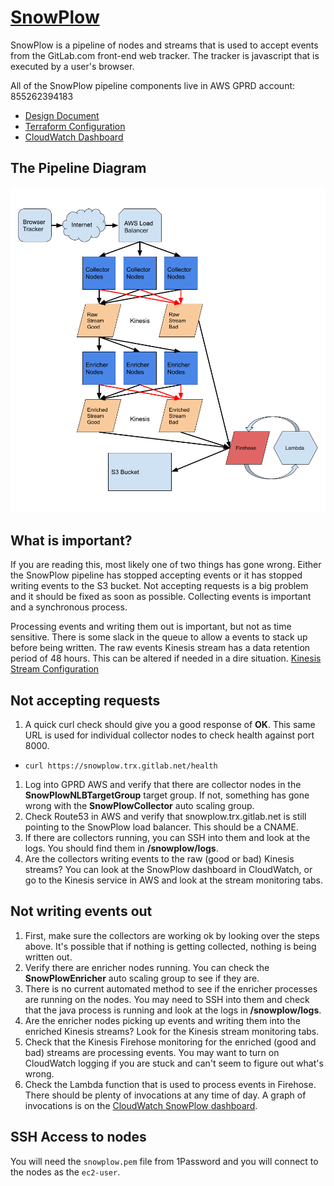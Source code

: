 # [SnowPlow](https://github.com/snowplow/snowplow/wiki/snowplow-tracker-protocol)

SnowPlow is a pipeline of nodes and streams that is used to accept events from
the GitLab.com front-end web tracker. The tracker is javascript that is
executed by a user's browser.

All of the SnowPlow pipeline components live in AWS GPRD account: 855262394183

* [Design Document](https://about.gitlab.com/handbook/engineering/infrastructure/design/snowplow/)
* [Terraform Configuration](https://ops.gitlab.net/gitlab-com/gitlab-com-infrastructure/tree/master/environments/aws-snowplow)
* [CloudWatch Dashboard](https://console.aws.amazon.com/cloudwatch/home?region=us-east-1#dashboards:name=SnowPlow)

## The Pipeline Diagram
![SnowPlow Diagram](../../img/snowplow/snowplowdiagram.png "SnowPlow Diagram")

## What is important?
If you are reading this, most likely one of two things has gone wrong. Either
the SnowPlow pipeline has stopped accepting events or it has stopped writing
events to the S3 bucket. Not accepting requests is a big problem and it
should be fixed as soon as possible. Collecting events is important and a
synchronous process.

Processing events and writing them out is important, but not as time sensitive.
There is some slack in the queue to allow a events to stack up before being
written. The raw events Kinesis stream has a data retention period of 48 hours.
This can be altered if needed in a dire situation. [Kinesis Stream Configuration](https://ops.gitlab.net/gitlab-com/gitlab-com-infrastructure/blob/master/environments/aws-snowplow/main.tf#L384-443)

## Not accepting requests
1. A quick curl check should give you a good response of **OK**. This same URL
is used for individual collector nodes to check health against port 8000.
  - ```curl https://snowplow.trx.gitlab.net/health```
1. Log into GPRD AWS and verify that there are collector nodes in the
  **SnowPlowNLBTargetGroup** target group. If not, something has gone wrong
  with the **SnowPlowCollector** auto scaling group.
1. Check Route53 in AWS and verify that snowplow.trx.gitlab.net is still
  pointing to the SnowPlow load balancer. This should be a CNAME.
1. If there are collectors running, you can SSH into them and look at the logs.
  You should find them in **/snowplow/logs**.
1. Are the collectors writing events to the raw (good or bad) Kinesis streams?
  You can look at the SnowPlow dashboard in CloudWatch, or go to the Kinesis
  service in AWS and look at the stream monitoring tabs.

## Not writing events out
1. First, make sure the collectors are working ok by looking over the steps
  above. It's possible that if nothing is getting collected, nothing is being
  written out.
1. Verify there are enricher nodes running. You can check the
  **SnowPlowEnricher** auto scaling group to see if they are.
1. There is no current automated method to see if the enricher processes are
  running on the nodes. You may need to SSH into them and check that the
  java process is running and look at the logs in **/snowplow/logs**.
1. Are the enricher nodes picking up events and writing them into the enriched
  Kinesis streams? Look for the Kinesis stream monitoring tabs.
1. Check that the Kinesis Firehose monitoring for the enriched (good and bad)
  streams are processing events. You may want to turn on CloudWatch logging
  if you are stuck and can't seem to figure out what's wrong.
1. Check the Lambda function that is used to process events in Firehose. There
  should be plenty of invocations at any time of day. A graph of invocations
  is on the [CloudWatch SnowPlow dashboard](https://console.aws.amazon.com/cloudwatch/home?region=us-east-1#dashboards:name=SnowPlow).

## SSH Access to nodes
You will need the ```snowplow.pem``` file from 1Password and you will connect to
the nodes as the ```ec2-user```.
